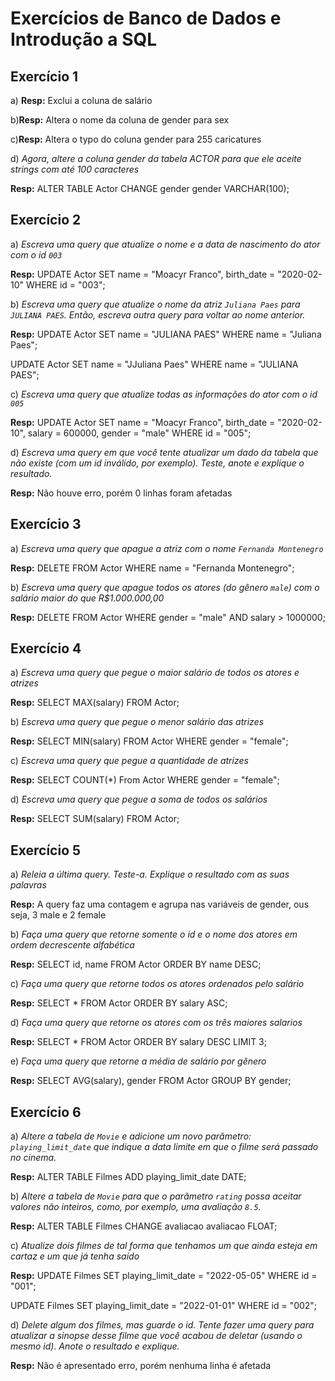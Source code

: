 # Exercícios de Banco de Dados e Introdução a SQL

## Exercício 1

a) **Resp:** Exclui a coluna de salário

b)**Resp:** Altera o nome da coluna de gender para sex

c)**Resp:** Altera o typo do coluna gender para 255 caricatures

d) *Agora,  altere a coluna* *gender* *da tabela* *ACTOR* *para que ele aceite strings com até 100 caracteres*

**Resp:** ALTER TABLE Actor CHANGE gender gender VARCHAR(100);

## Exercício 2

a) *Escreva uma query que atualize o nome e a data de nascimento do ator com o id `003`*

**Resp:** UPDATE Actor 
	SET name = "Moacyr Franco", birth_date = "2020-02-10"
    WHERE id = "003";

b) *Escreva uma query que atualize o nome da atriz `Juliana Paes` para `JULIANA PAES`. Então, escreva outra query para voltar ao nome anterior.*

**Resp:** UPDATE Actor 
	SET name = "JULIANA PAES"
    WHERE name = "Juliana Paes";

UPDATE Actor 
	SET name = "JJuliana Paes"
    WHERE name = "JULIANA PAES";

c) *Escreva uma query que atualize todas as informações do ator com o id `005`*

**Resp:** UPDATE Actor 
	SET name = "Moacyr Franco", birth_date = "2020-02-10", salary = 600000, gender = "male"
	WHERE id = "005";

d) *Escreva uma query em que você tente atualizar um dado da tabela que não existe (com um id inválido, por exemplo). Teste, anote e explique o resultado.*

**Resp:** Não houve erro, porém 0 linhas foram afetadas

## Exercício 3

a) *Escreva uma query que apague a atriz com o nome `Fernanda Montenegro`*

**Resp:** DELETE FROM Actor WHERE name = "Fernanda Montenegro";

b) *Escreva uma query que apague todos os atores (do gênero `male`) com o salário maior do que R$1.000.000,00*

**Resp:** DELETE FROM Actor WHERE
	gender = "male" AND
    salary > 1000000;

## Exercício 4

a) *Escreva uma query que pegue o maior salário de todos os atores e atrizes*

**Resp:** SELECT MAX(salary) FROM Actor;

b) *Escreva uma query que pegue o menor salário das atrizes*

**Resp:** SELECT MIN(salary) FROM Actor WHERE gender = "female";

c) *Escreva uma query que pegue a quantidade de atrizes*

**Resp:** SELECT COUNT(*) From Actor WHERE gender = "female";

d) *Escreva uma query que pegue a soma de todos os salários*

**Resp:** SELECT SUM(salary) FROM Actor;

## Exercício 5

a) *Releia a última query. Teste-a. Explique o resultado com as suas palavras*

**Resp:** A query faz uma contagem e agrupa nas variáveis de gender, ous seja, 3 male e 2 female

b) *Faça uma query que retorne somente o id e o nome dos atores em ordem decrescente alfabética*

**Resp:** SELECT id, name FROM Actor ORDER BY name DESC;

c) *Faça uma query que retorne todos os atores ordenados pelo salário*

**Resp:** SELECT * FROM Actor ORDER BY salary ASC;

d) *Faça uma query que retorne os atores com os três maiores salarios*

**Resp:** SELECT * FROM Actor ORDER BY salary DESC LIMIT 3;

e) *Faça uma query que retorne a média de salário por gênero*

**Resp:** SELECT AVG(salary), gender FROM Actor GROUP BY gender;

## Exercício 6

a) *Altere a tabela de `Movie` e adicione um novo parâmetro: `playing_limit_date` que indique a data limite em que o filme será passado no cinema.*

**Resp:** ALTER TABLE Filmes ADD playing_limit_date DATE;

b) *Altere a tabela de `Movie` para que o parâmetro `rating` possa aceitar valores não inteiros, como, por exemplo, uma avaliação `8.5`.*

**Resp:** ALTER TABLE Filmes CHANGE avaliacao avaliacao FLOAT;

c) *Atualize dois filmes de tal forma que tenhamos um que ainda esteja em cartaz e um que já tenha saído*

**Resp:** UPDATE Filmes SET playing_limit_date = "2022-05-05" WHERE id = "001";

UPDATE Filmes SET playing_limit_date = "2022-01-01" WHERE id = "002";

d) *Delete algum dos filmes, mas guarde o id. Tente fazer uma query para atualizar a sinopse desse filme que você acabou de deletar (usando o mesmo id). Anote o resultado e explique.*

**Resp:** Não é apresentado erro, porém nenhuma linha é afetada